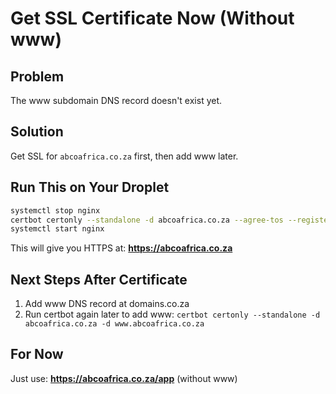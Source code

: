 # Get SSL Certificate Now (Without www)

## Problem
The www subdomain DNS record doesn't exist yet.

## Solution
Get SSL for `abcoafrica.co.za` first, then add www later.

## Run This on Your Droplet

```bash
systemctl stop nginx
certbot certonly --standalone -d abcoafrica.co.za --agree-tos --register-unsafely-without-email
systemctl start nginx
```

This will give you HTTPS at: **https://abcoafrica.co.za**

## Next Steps After Certificate

1. Add www DNS record at domains.co.za
2. Run certbot again later to add www: `certbot certonly --standalone -d abcoafrica.co.za -d www.abcoafrica.co.za`

## For Now

Just use: **https://abcoafrica.co.za/app** (without www)
